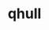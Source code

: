 ---
title: "qhull"
layout: cache
categories: [package, develop]
meta: {"compilers": ["apple-clang@=15.0.0", "gcc@=11.1.0", "gcc@=11.4.0", "gcc@=13.2.0", "gcc@=7.5.0", "gcc@=9.4.0", "oneapi@=2024.2.1"], "num_specs": 35, "num_specs_by_stack": {"data-vis-sdk": 6, "e4s": 3, "e4s-neoverse-v2": 3, "e4s-neoverse_v1": 2, "e4s-oneapi": 6, "e4s-power": 1, "e4s-rocm-external": 3, "hep": 3, "ml-darwin-aarch64-mps": 2, "ml-linux-aarch64-cpu": 3, "ml-linux-aarch64-cuda": 3, "ml-linux-x86_64-cpu": 3, "ml-linux-x86_64-cuda": 3, "radiuss": 3, "root": 35}, "oss": ["ubuntu18.04", "ubuntu20.04", "ubuntu22.04", "ubuntu24.04", "ventura"], "platforms": ["darwin", "linux"], "stacks": ["data-vis-sdk", "e4s", "e4s-neoverse-v2", "e4s-neoverse_v1", "e4s-oneapi", "e4s-power", "e4s-rocm-external", "hep", "ml-darwin-aarch64-mps", "ml-linux-aarch64-cpu", "ml-linux-aarch64-cuda", "ml-linux-x86_64-cpu", "ml-linux-x86_64-cuda", "radiuss", "root"], "targets": ["aarch64", "neoverse_v1", "neoverse_v2", "ppc64le", "x86_64_v3"], "versions": ["2020.2"]}
spec_details: [{"compiler": "apple-clang@=15.0.0", "hash": "25cdfxeq7gl672rhhifzbglzdxn3tl3o", "os": "ventura", "platform": "darwin", "size": "-", "stacks": ["ml-darwin-aarch64-mps", "root"], "tarball": "https://binaries.spack.io/develop/build_cache/darwin-ventura-aarch64/apple-clang-15.0.0/qhull-2020.2/darwin-ventura-aarch64-apple-clang-15.0.0-qhull-2020.2-25cdfxeq7gl672rhhifzbglzdxn3tl3o.spack", "target": "aarch64", "variants": ["build_system=cmake", "build_type=Release", "generator=make", "~ipo"], "versions": ["2020.2"]}, {"compiler": "gcc@=11.4.0", "hash": "2ctbpmhirzwznmik6ko2lpkbt56je2c5", "os": "ubuntu22.04", "platform": "linux", "size": "-", "stacks": ["hep", "root"], "tarball": "https://binaries.spack.io/develop/build_cache/linux-ubuntu22.04-x86_64_v3/gcc-11.4.0/qhull-2020.2/linux-ubuntu22.04-x86_64_v3-gcc-11.4.0-qhull-2020.2-2ctbpmhirzwznmik6ko2lpkbt56je2c5.spack", "target": "x86_64_v3", "variants": ["build_system=cmake", "build_type=Release", "generator=make", "~ipo"], "versions": ["2020.2"]}, {"compiler": "gcc@=11.4.0", "hash": "4rugd5f4rpcyioicu2by6jljz2mmijee", "os": "ubuntu22.04", "platform": "linux", "size": "-", "stacks": ["hep", "root"], "tarball": "https://binaries.spack.io/develop/build_cache/linux-ubuntu22.04-x86_64_v3/gcc-11.4.0/qhull-2020.2/linux-ubuntu22.04-x86_64_v3-gcc-11.4.0-qhull-2020.2-4rugd5f4rpcyioicu2by6jljz2mmijee.spack", "target": "x86_64_v3", "variants": ["build_system=cmake", "build_type=Release", "generator=make", "~ipo"], "versions": ["2020.2"]}, {"compiler": "gcc@=11.4.0", "hash": "5asf2xa3it545dyobfbgubkqjqhu33cp", "os": "ubuntu22.04", "platform": "linux", "size": "-", "stacks": ["hep", "root"], "tarball": "https://binaries.spack.io/develop/build_cache/linux-ubuntu22.04-x86_64_v3/gcc-11.4.0/qhull-2020.2/linux-ubuntu22.04-x86_64_v3-gcc-11.4.0-qhull-2020.2-5asf2xa3it545dyobfbgubkqjqhu33cp.spack", "target": "x86_64_v3", "variants": ["build_system=cmake", "build_type=Release", "generator=make", "~ipo"], "versions": ["2020.2"]}, {"compiler": "gcc@=7.5.0", "hash": "5uqzdhp2aj3fxwuouer2snjxdfogquyr", "os": "ubuntu18.04", "platform": "linux", "size": "-", "stacks": ["radiuss", "root"], "tarball": "https://binaries.spack.io/develop/build_cache/linux-ubuntu18.04-x86_64_v3/gcc-7.5.0/qhull-2020.2/linux-ubuntu18.04-x86_64_v3-gcc-7.5.0-qhull-2020.2-5uqzdhp2aj3fxwuouer2snjxdfogquyr.spack", "target": "x86_64_v3", "variants": ["build_system=cmake", "build_type=Release", "generator=make", "~ipo"], "versions": ["2020.2"]}, {"compiler": "gcc@=11.4.0", "hash": "6vbejt3otue4ubfmr2hfri7idcxl6vsm", "os": "ubuntu22.04", "platform": "linux", "size": "-", "stacks": ["e4s-neoverse-v2", "root"], "tarball": "https://binaries.spack.io/develop/build_cache/linux-ubuntu22.04-neoverse_v2/gcc-11.4.0/qhull-2020.2/linux-ubuntu22.04-neoverse_v2-gcc-11.4.0-qhull-2020.2-6vbejt3otue4ubfmr2hfri7idcxl6vsm.spack", "target": "neoverse_v2", "variants": ["build_system=cmake", "build_type=Release", "generator=make", "~ipo"], "versions": ["2020.2"]}, {"compiler": "oneapi@=2024.2.1", "hash": "7bvbyxjhq3mi7noo2zut4c2a7osphygf", "os": "ubuntu22.04", "platform": "linux", "size": "-", "stacks": ["e4s-oneapi", "root"], "tarball": "https://binaries.spack.io/develop/build_cache/linux-ubuntu22.04-x86_64_v3/oneapi-2024.2.1/qhull-2020.2/linux-ubuntu22.04-x86_64_v3-oneapi-2024.2.1-qhull-2020.2-7bvbyxjhq3mi7noo2zut4c2a7osphygf.spack", "target": "x86_64_v3", "variants": ["build_system=cmake", "build_type=Release", "generator=make", "~ipo"], "versions": ["2020.2"]}, {"compiler": "gcc@=9.4.0", "hash": "7fbh5ok3ka442wy3vpsvp4r2dux36t3f", "os": "ubuntu20.04", "platform": "linux", "size": "-", "stacks": ["e4s-power", "root"], "tarball": "https://binaries.spack.io/develop/build_cache/linux-ubuntu20.04-ppc64le/gcc-9.4.0/qhull-2020.2/linux-ubuntu20.04-ppc64le-gcc-9.4.0-qhull-2020.2-7fbh5ok3ka442wy3vpsvp4r2dux36t3f.spack", "target": "ppc64le", "variants": ["build_system=cmake", "build_type=Release", "generator=make", "~ipo"], "versions": ["2020.2"]}, {"compiler": "gcc@=11.4.0", "hash": "7vie6437aif7rn7v3cprryr5wps5scwf", "os": "ubuntu22.04", "platform": "linux", "size": "-", "stacks": ["e4s", "e4s-rocm-external", "root"], "tarball": "https://binaries.spack.io/develop/build_cache/linux-ubuntu22.04-x86_64_v3/gcc-11.4.0/qhull-2020.2/linux-ubuntu22.04-x86_64_v3-gcc-11.4.0-qhull-2020.2-7vie6437aif7rn7v3cprryr5wps5scwf.spack", "target": "x86_64_v3", "variants": ["build_system=cmake", "build_type=Release", "generator=make", "~ipo"], "versions": ["2020.2"]}, {"compiler": "gcc@=13.2.0", "hash": "7yvpbr7gzj6igyobd35fl2sycaptxcdr", "os": "ubuntu24.04", "platform": "linux", "size": "-", "stacks": ["ml-linux-x86_64-cpu", "ml-linux-x86_64-cuda", "root"], "tarball": "https://binaries.spack.io/develop/build_cache/linux-ubuntu24.04-x86_64_v3/gcc-13.2.0/qhull-2020.2/linux-ubuntu24.04-x86_64_v3-gcc-13.2.0-qhull-2020.2-7yvpbr7gzj6igyobd35fl2sycaptxcdr.spack", "target": "x86_64_v3", "variants": ["build_system=cmake", "build_type=Release", "generator=make", "~ipo"], "versions": ["2020.2"]}, {"compiler": "gcc@=11.1.0", "hash": "afkfoxhuhqmza2ddtg7k4ecoztzccs2h", "os": "ubuntu20.04", "platform": "linux", "size": "-", "stacks": ["data-vis-sdk", "root"], "tarball": "https://binaries.spack.io/develop/build_cache/linux-ubuntu20.04-x86_64_v3/gcc-11.1.0/qhull-2020.2/linux-ubuntu20.04-x86_64_v3-gcc-11.1.0-qhull-2020.2-afkfoxhuhqmza2ddtg7k4ecoztzccs2h.spack", "target": "x86_64_v3", "variants": ["build_system=cmake", "build_type=Release", "generator=make", "~ipo"], "versions": ["2020.2"]}, {"compiler": "gcc@=11.1.0", "hash": "av3f254gkft6ifcfivj4kudxgrmnlsdf", "os": "ubuntu20.04", "platform": "linux", "size": "-", "stacks": ["data-vis-sdk", "root"], "tarball": "https://binaries.spack.io/develop/build_cache/linux-ubuntu20.04-x86_64_v3/gcc-11.1.0/qhull-2020.2/linux-ubuntu20.04-x86_64_v3-gcc-11.1.0-qhull-2020.2-av3f254gkft6ifcfivj4kudxgrmnlsdf.spack", "target": "x86_64_v3", "variants": ["build_system=cmake", "build_type=Release", "generator=make", "~ipo"], "versions": ["2020.2"]}, {"compiler": "gcc@=13.2.0", "hash": "b57yicrodocjiczihvr647xwvaebtjbr", "os": "ubuntu24.04", "platform": "linux", "size": "-", "stacks": ["ml-linux-x86_64-cpu", "ml-linux-x86_64-cuda", "root"], "tarball": "https://binaries.spack.io/develop/build_cache/linux-ubuntu24.04-x86_64_v3/gcc-13.2.0/qhull-2020.2/linux-ubuntu24.04-x86_64_v3-gcc-13.2.0-qhull-2020.2-b57yicrodocjiczihvr647xwvaebtjbr.spack", "target": "x86_64_v3", "variants": ["build_system=cmake", "build_type=Release", "generator=make", "~ipo"], "versions": ["2020.2"]}, {"compiler": "gcc@=11.4.0", "hash": "df7e2bbtr3pexsxn2aqi2a4rmpbo5jqo", "os": "ubuntu22.04", "platform": "linux", "size": "-", "stacks": ["e4s-neoverse-v2", "root"], "tarball": "https://binaries.spack.io/develop/build_cache/linux-ubuntu22.04-neoverse_v2/gcc-11.4.0/qhull-2020.2/linux-ubuntu22.04-neoverse_v2-gcc-11.4.0-qhull-2020.2-df7e2bbtr3pexsxn2aqi2a4rmpbo5jqo.spack", "target": "neoverse_v2", "variants": ["build_system=cmake", "build_type=Release", "generator=make", "~ipo"], "versions": ["2020.2"]}, {"compiler": "apple-clang@=15.0.0", "hash": "dybt5kq7y4jsqoatahasc4safx5kwhj5", "os": "ventura", "platform": "darwin", "size": "-", "stacks": ["ml-darwin-aarch64-mps", "root"], "tarball": "https://binaries.spack.io/develop/build_cache/darwin-ventura-aarch64/apple-clang-15.0.0/qhull-2020.2/darwin-ventura-aarch64-apple-clang-15.0.0-qhull-2020.2-dybt5kq7y4jsqoatahasc4safx5kwhj5.spack", "target": "aarch64", "variants": ["build_system=cmake", "build_type=Release", "generator=make", "~ipo"], "versions": ["2020.2"]}, {"compiler": "gcc@=11.4.0", "hash": "ejd2wvm4antu2oin55r7iorcrveoeecv", "os": "ubuntu22.04", "platform": "linux", "size": "-", "stacks": ["e4s-neoverse_v1", "root"], "tarball": "https://binaries.spack.io/develop/build_cache/linux-ubuntu22.04-neoverse_v1/gcc-11.4.0/qhull-2020.2/linux-ubuntu22.04-neoverse_v1-gcc-11.4.0-qhull-2020.2-ejd2wvm4antu2oin55r7iorcrveoeecv.spack", "target": "neoverse_v1", "variants": ["build_system=cmake", "build_type=Release", "generator=make", "~ipo"], "versions": ["2020.2"]}, {"compiler": "gcc@=7.5.0", "hash": "g56pgps7fesyq2gxwahumakwd3w4gswa", "os": "ubuntu18.04", "platform": "linux", "size": "-", "stacks": ["radiuss", "root"], "tarball": "https://binaries.spack.io/develop/build_cache/linux-ubuntu18.04-x86_64_v3/gcc-7.5.0/qhull-2020.2/linux-ubuntu18.04-x86_64_v3-gcc-7.5.0-qhull-2020.2-g56pgps7fesyq2gxwahumakwd3w4gswa.spack", "target": "x86_64_v3", "variants": ["build_system=cmake", "build_type=Release", "generator=make", "~ipo"], "versions": ["2020.2"]}, {"compiler": "gcc@=11.1.0", "hash": "gvtz2po7vmzcytheyb3g3i5h47j3n4rs", "os": "ubuntu20.04", "platform": "linux", "size": "-", "stacks": ["data-vis-sdk", "root"], "tarball": "https://binaries.spack.io/develop/build_cache/linux-ubuntu20.04-x86_64_v3/gcc-11.1.0/qhull-2020.2/linux-ubuntu20.04-x86_64_v3-gcc-11.1.0-qhull-2020.2-gvtz2po7vmzcytheyb3g3i5h47j3n4rs.spack", "target": "x86_64_v3", "variants": ["build_system=cmake", "build_type=Release", "generator=make", "~ipo"], "versions": ["2020.2"]}, {"compiler": "gcc@=7.5.0", "hash": "ja4i7sbmvxnhjeqe4w3mogiiwfmvzz3v", "os": "ubuntu18.04", "platform": "linux", "size": "-", "stacks": ["radiuss", "root"], "tarball": "https://binaries.spack.io/develop/build_cache/linux-ubuntu18.04-x86_64_v3/gcc-7.5.0/qhull-2020.2/linux-ubuntu18.04-x86_64_v3-gcc-7.5.0-qhull-2020.2-ja4i7sbmvxnhjeqe4w3mogiiwfmvzz3v.spack", "target": "x86_64_v3", "variants": ["build_system=cmake", "build_type=Release", "generator=make", "~ipo"], "versions": ["2020.2"]}, {"compiler": "gcc@=11.4.0", "hash": "kdr6ekk6anrxoqazbvf255lfqjr5xlnv", "os": "ubuntu22.04", "platform": "linux", "size": "-", "stacks": ["e4s-neoverse_v1", "root"], "tarball": "https://binaries.spack.io/develop/build_cache/linux-ubuntu22.04-neoverse_v1/gcc-11.4.0/qhull-2020.2/linux-ubuntu22.04-neoverse_v1-gcc-11.4.0-qhull-2020.2-kdr6ekk6anrxoqazbvf255lfqjr5xlnv.spack", "target": "neoverse_v1", "variants": ["build_system=cmake", "build_type=Release", "generator=make", "~ipo"], "versions": ["2020.2"]}, {"compiler": "gcc@=13.2.0", "hash": "mbjfwljloxls4tpqitmuawt73gf32bna", "os": "ubuntu24.04", "platform": "linux", "size": "-", "stacks": ["ml-linux-aarch64-cpu", "ml-linux-aarch64-cuda", "root"], "tarball": "https://binaries.spack.io/develop/build_cache/linux-ubuntu24.04-aarch64/gcc-13.2.0/qhull-2020.2/linux-ubuntu24.04-aarch64-gcc-13.2.0-qhull-2020.2-mbjfwljloxls4tpqitmuawt73gf32bna.spack", "target": "aarch64", "variants": ["build_system=cmake", "build_type=Release", "generator=make", "~ipo"], "versions": ["2020.2"]}, {"compiler": "oneapi@=2024.2.1", "hash": "md3we6hdwhhicn3ywvxithjjkhtq3u5j", "os": "ubuntu22.04", "platform": "linux", "size": "-", "stacks": ["e4s-oneapi", "root"], "tarball": "https://binaries.spack.io/develop/build_cache/linux-ubuntu22.04-x86_64_v3/oneapi-2024.2.1/qhull-2020.2/linux-ubuntu22.04-x86_64_v3-oneapi-2024.2.1-qhull-2020.2-md3we6hdwhhicn3ywvxithjjkhtq3u5j.spack", "target": "x86_64_v3", "variants": ["build_system=cmake", "build_type=Release", "generator=make", "~ipo"], "versions": ["2020.2"]}, {"compiler": "gcc@=13.2.0", "hash": "p2owajaspw2w52ecw54pckgeyo4dwx63", "os": "ubuntu24.04", "platform": "linux", "size": "-", "stacks": ["ml-linux-aarch64-cpu", "ml-linux-aarch64-cuda", "root"], "tarball": "https://binaries.spack.io/develop/build_cache/linux-ubuntu24.04-aarch64/gcc-13.2.0/qhull-2020.2/linux-ubuntu24.04-aarch64-gcc-13.2.0-qhull-2020.2-p2owajaspw2w52ecw54pckgeyo4dwx63.spack", "target": "aarch64", "variants": ["build_system=cmake", "build_type=Release", "generator=make", "~ipo"], "versions": ["2020.2"]}, {"compiler": "gcc@=11.4.0", "hash": "qhlqe5frxzdahmjoeor5wozecwyzlftv", "os": "ubuntu22.04", "platform": "linux", "size": "-", "stacks": ["e4s", "e4s-rocm-external", "root"], "tarball": "https://binaries.spack.io/develop/build_cache/linux-ubuntu22.04-x86_64_v3/gcc-11.4.0/qhull-2020.2/linux-ubuntu22.04-x86_64_v3-gcc-11.4.0-qhull-2020.2-qhlqe5frxzdahmjoeor5wozecwyzlftv.spack", "target": "x86_64_v3", "variants": ["build_system=cmake", "build_type=Release", "generator=make", "~ipo"], "versions": ["2020.2"]}, {"compiler": "gcc@=11.4.0", "hash": "qps34atrj3xe5rrmpmiasm7hmg5pkqgv", "os": "ubuntu22.04", "platform": "linux", "size": "-", "stacks": ["e4s", "e4s-rocm-external", "root"], "tarball": "https://binaries.spack.io/develop/build_cache/linux-ubuntu22.04-x86_64_v3/gcc-11.4.0/qhull-2020.2/linux-ubuntu22.04-x86_64_v3-gcc-11.4.0-qhull-2020.2-qps34atrj3xe5rrmpmiasm7hmg5pkqgv.spack", "target": "x86_64_v3", "variants": ["build_system=cmake", "build_type=Release", "generator=make", "~ipo"], "versions": ["2020.2"]}, {"compiler": "gcc@=11.1.0", "hash": "siktklrxhvc4ahnf7hzewez2mbllpsle", "os": "ubuntu20.04", "platform": "linux", "size": "-", "stacks": ["data-vis-sdk", "root"], "tarball": "https://binaries.spack.io/develop/build_cache/linux-ubuntu20.04-x86_64_v3/gcc-11.1.0/qhull-2020.2/linux-ubuntu20.04-x86_64_v3-gcc-11.1.0-qhull-2020.2-siktklrxhvc4ahnf7hzewez2mbllpsle.spack", "target": "x86_64_v3", "variants": ["build_system=cmake", "build_type=Release", "generator=make", "~ipo"], "versions": ["2020.2"]}, {"compiler": "oneapi@=2024.2.1", "hash": "sus4jwprl5iqso2mhogbj25i5luoyrzd", "os": "ubuntu22.04", "platform": "linux", "size": "-", "stacks": ["e4s-oneapi", "root"], "tarball": "https://binaries.spack.io/develop/build_cache/linux-ubuntu22.04-x86_64_v3/oneapi-2024.2.1/qhull-2020.2/linux-ubuntu22.04-x86_64_v3-oneapi-2024.2.1-qhull-2020.2-sus4jwprl5iqso2mhogbj25i5luoyrzd.spack", "target": "x86_64_v3", "variants": ["build_system=cmake", "build_type=Release", "generator=make", "~ipo"], "versions": ["2020.2"]}, {"compiler": "oneapi@=2024.2.1", "hash": "tphaxqwc2ows4ufgw37rz2cu55pqut6s", "os": "ubuntu22.04", "platform": "linux", "size": "-", "stacks": ["e4s-oneapi", "root"], "tarball": "https://binaries.spack.io/develop/build_cache/linux-ubuntu22.04-x86_64_v3/oneapi-2024.2.1/qhull-2020.2/linux-ubuntu22.04-x86_64_v3-oneapi-2024.2.1-qhull-2020.2-tphaxqwc2ows4ufgw37rz2cu55pqut6s.spack", "target": "x86_64_v3", "variants": ["build_system=cmake", "build_type=Release", "generator=make", "~ipo"], "versions": ["2020.2"]}, {"compiler": "gcc@=11.1.0", "hash": "urs2pxdrocrp5xpmd2skmnt6h6ijysye", "os": "ubuntu20.04", "platform": "linux", "size": "-", "stacks": ["data-vis-sdk", "root"], "tarball": "https://binaries.spack.io/develop/build_cache/linux-ubuntu20.04-x86_64_v3/gcc-11.1.0/qhull-2020.2/linux-ubuntu20.04-x86_64_v3-gcc-11.1.0-qhull-2020.2-urs2pxdrocrp5xpmd2skmnt6h6ijysye.spack", "target": "x86_64_v3", "variants": ["build_system=cmake", "build_type=Release", "generator=make", "~ipo"], "versions": ["2020.2"]}, {"compiler": "oneapi@=2024.2.1", "hash": "uxqiswtbky2qkefodp2hmpgvmezgmzcl", "os": "ubuntu22.04", "platform": "linux", "size": "-", "stacks": ["e4s-oneapi", "root"], "tarball": "https://binaries.spack.io/develop/build_cache/linux-ubuntu22.04-x86_64_v3/oneapi-2024.2.1/qhull-2020.2/linux-ubuntu22.04-x86_64_v3-oneapi-2024.2.1-qhull-2020.2-uxqiswtbky2qkefodp2hmpgvmezgmzcl.spack", "target": "x86_64_v3", "variants": ["build_system=cmake", "build_type=Release", "generator=make", "~ipo"], "versions": ["2020.2"]}, {"compiler": "gcc@=11.1.0", "hash": "w6qdxpnwyfmc4kecjqobenjdaww5zufu", "os": "ubuntu20.04", "platform": "linux", "size": "-", "stacks": ["data-vis-sdk", "root"], "tarball": "https://binaries.spack.io/develop/build_cache/linux-ubuntu20.04-x86_64_v3/gcc-11.1.0/qhull-2020.2/linux-ubuntu20.04-x86_64_v3-gcc-11.1.0-qhull-2020.2-w6qdxpnwyfmc4kecjqobenjdaww5zufu.spack", "target": "x86_64_v3", "variants": ["build_system=cmake", "build_type=Release", "generator=make", "~ipo"], "versions": ["2020.2"]}, {"compiler": "oneapi@=2024.2.1", "hash": "xjr5xytgzcqmndhdm4ir73c66rqdbemj", "os": "ubuntu22.04", "platform": "linux", "size": "-", "stacks": ["e4s-oneapi", "root"], "tarball": "https://binaries.spack.io/develop/build_cache/linux-ubuntu22.04-x86_64_v3/oneapi-2024.2.1/qhull-2020.2/linux-ubuntu22.04-x86_64_v3-oneapi-2024.2.1-qhull-2020.2-xjr5xytgzcqmndhdm4ir73c66rqdbemj.spack", "target": "x86_64_v3", "variants": ["build_system=cmake", "build_type=Release", "generator=make", "~ipo"], "versions": ["2020.2"]}, {"compiler": "gcc@=13.2.0", "hash": "xtliooebi42tdcmqglz3duc5jlv6z7ju", "os": "ubuntu24.04", "platform": "linux", "size": "-", "stacks": ["ml-linux-aarch64-cpu", "ml-linux-aarch64-cuda", "root"], "tarball": "https://binaries.spack.io/develop/build_cache/linux-ubuntu24.04-aarch64/gcc-13.2.0/qhull-2020.2/linux-ubuntu24.04-aarch64-gcc-13.2.0-qhull-2020.2-xtliooebi42tdcmqglz3duc5jlv6z7ju.spack", "target": "aarch64", "variants": ["build_system=cmake", "build_type=Release", "generator=make", "~ipo"], "versions": ["2020.2"]}, {"compiler": "gcc@=13.2.0", "hash": "xwiwduxr2sfk7qbwcsqyffvnhxbnq5vd", "os": "ubuntu24.04", "platform": "linux", "size": "-", "stacks": ["ml-linux-x86_64-cpu", "ml-linux-x86_64-cuda", "root"], "tarball": "https://binaries.spack.io/develop/build_cache/linux-ubuntu24.04-x86_64_v3/gcc-13.2.0/qhull-2020.2/linux-ubuntu24.04-x86_64_v3-gcc-13.2.0-qhull-2020.2-xwiwduxr2sfk7qbwcsqyffvnhxbnq5vd.spack", "target": "x86_64_v3", "variants": ["build_system=cmake", "build_type=Release", "generator=make", "~ipo"], "versions": ["2020.2"]}, {"compiler": "gcc@=11.4.0", "hash": "yvjuyzkfbo27mgyhtnr2ad6yzvmeergp", "os": "ubuntu22.04", "platform": "linux", "size": "-", "stacks": ["e4s-neoverse-v2", "root"], "tarball": "https://binaries.spack.io/develop/build_cache/linux-ubuntu22.04-neoverse_v2/gcc-11.4.0/qhull-2020.2/linux-ubuntu22.04-neoverse_v2-gcc-11.4.0-qhull-2020.2-yvjuyzkfbo27mgyhtnr2ad6yzvmeergp.spack", "target": "neoverse_v2", "variants": ["build_system=cmake", "build_type=Release", "generator=make", "~ipo"], "versions": ["2020.2"]}]
---